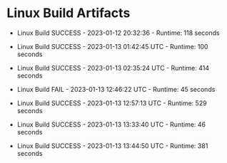 # Linux Build Artifacts

* Linux Build SUCCESS - 2023-01-12 20:32:36 - Runtime: 118 seconds

* Linux Build SUCCESS - 2023-01-13 01:42:45 UTC - Runtime: 100 seconds

* Linux Build SUCCESS - 2023-01-13 02:35:24 UTC - Runtime: 414 seconds

* Linux Build FAIL - 2023-01-13 12:46:22 UTC - Runtime: 45 seconds

* Linux Build SUCCESS - 2023-01-13 12:57:13 UTC - Runtime: 529 seconds

* Linux Build SUCCESS - 2023-01-13 13:33:40 UTC - Runtime: 46 seconds

* Linux Build SUCCESS - 2023-01-13 13:44:50 UTC - Runtime: 381 seconds
